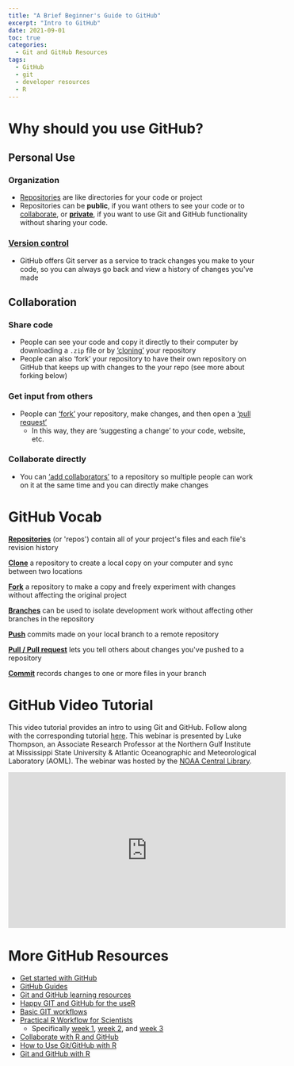 ```yaml
---
title: "A Brief Beginner's Guide to GitHub"
excerpt: "Intro to GitHub"
date: 2021-09-01
toc: true
categories:
  - Git and GitHub Resources
tags:
  - GitHub
  - git
  - developer resources
  - R
---
```

# Why should you use GitHub? 

## Personal Use

### **Organization** 
- [Repositories](https://docs.github.com/en/github/creating-cloning-and-archiving-repositories/creating-a-repository-on-github/about-repositories) are like directories for your code or project 
- Repositories can be **public**, if you want others to see your code or to [collaborate](https://noaa-fisheries-integrated-toolbox.github.io/resources/resources/github-intro/#collaboration), or **[private](https://docs.github.com/en/repositories/managing-your-repositorys-settings-and-features/managing-repository-settings/setting-repository-visibility)**, if you want to use Git and GitHub functionality without sharing your code. 

### **[Version control](https://git-scm.com/book/en/v2/Getting-Started-About-Version-Control)** 
- GitHub offers Git server as a service to track changes you make to your code, so you can always go back and view a history of changes you've made

## Collaboration

### **Share code**
- People can see your code and copy it directly to their computer by downloading a `.zip` file or by [‘cloning’](https://docs.github.com/en/github/creating-cloning-and-archiving-repositories/cloning-a-repository-from-github/cloning-a-repository) your repository
- People can also ‘fork’ your repository to have their own repository on GitHub that keeps up with changes to the your repo (see more about forking below) 

### **Get input from others**
- People can [‘fork’](https://docs.github.com/en/get-started/quickstart/fork-a-repo) your repository, make changes, and then open a [‘pull request’](https://docs.github.com/en/github/collaborating-with-pull-requests/proposing-changes-to-your-work-with-pull-requests/about-pull-requests)
  - In this way, they are ‘suggesting a change’ to your code, website, etc. 

### **Collaborate directly**
- You can [‘add collaborators’](https://docs.github.com/en/account-and-profile/setting-up-and-managing-your-github-user-account/managing-access-to-your-personal-repositories/inviting-collaborators-to-a-personal-repository) to a repository so multiple people can work on it at the same time and you can directly make changes

# GitHub Vocab 

[**Repositories**](https://docs.github.com/en/github/creating-cloning-and-archiving-repositories/creating-a-repository-on-github/about-repositories) (or 'repos') contain all of your project's files and each file's revision history

[**Clone**](https://docs.github.com/en/github/creating-cloning-and-archiving-repositories/cloning-a-repository-from-github/cloning-a-repository) a repository to create a local copy on your computer and sync between two locations 

[**Fork**](https://docs.github.com/en/get-started/quickstart/fork-a-repo) a repository to make a copy and freely experiment with changes without affecting the original project

[**Branches**](https://docs.github.com/en/github/collaborating-with-pull-requests/proposing-changes-to-your-work-with-pull-requests/about-branches) can be used to isolate development work without affecting other branches in the repository

[**Push**](https://docs.github.com/en/get-started/using-git/pushing-commits-to-a-remote-repository) commits made on your local branch to a remote repository

[**Pull / Pull request**](https://docs.github.com/en/github/collaborating-with-pull-requests/proposing-changes-to-your-work-with-pull-requests/about-pull-requests) lets you tell others about changes you've pushed to a repository

[**Commit**](https://docs.github.com/en/github/committing-changes-to-your-project/creating-and-editing-commits/about-commits) records changes to one or more files in your branch

# GitHub Video Tutorial

This video tutorial provides an intro to using Git and GitHub. Follow along with the corresponding tutorial [here](https://github.com/aomlomics/tutorials). This webinar is presented by Luke Thompson, an Associate Research Professor at the Northern Gulf Institute at Mississippi State University & Atlantic Oceanographic and Meteorological Laboratory (AOML). The webinar was hosted by the [NOAA Central Library](https://library.noaa.gov/). 

<iframe width="560" height="315" src="https://www.youtube.com/embed/LLWBv5nPQys" title="YouTube video player" frameborder="0" allow="accelerometer; autoplay; clipboard-write; encrypted-media; gyroscope; picture-in-picture" allowfullscreen></iframe>

# More GitHub Resources
- [Get started with GitHub](https://docs.github.com/en/get-started)
- [GitHub Guides](https://guides.github.com/)
- [Git and GitHub learning resources](https://docs.github.com/en/get-started/quickstart/git-and-github-learning-resources)
- [Happy GIT and GitHub for the useR](https://happygitwithr.com/)
- [Basic GIT workflows](https://noaa-fisheries-integrated-toolbox.github.io/resources/developer%20resources/version-control2/#basic-git-workflows)
- [Practical R Workflow for Scientists](https://rverse-tutorials.github.io/RWorkflow-NWFSC-2021/index.html)
  - Specifically [week 1](https://rverse-tutorials.github.io/RWorkflow-NWFSC-2021/week1.html), [week 2](https://rverse-tutorials.github.io/RWorkflow-NWFSC-2021/week2.html), and [week 3](https://rverse-tutorials.github.io/RWorkflow-NWFSC-2021/week3.html)
- [Collaborate with R and GitHub](https://noaa-iea.github.io/r3-train/collaborate.html)
- [How to Use Git/GitHub with R](https://rfortherestofus.com/2021/02/how-to-use-git-github-with-r/)
- [Git and GitHub with R](https://r-pkgs.org/git.html)

